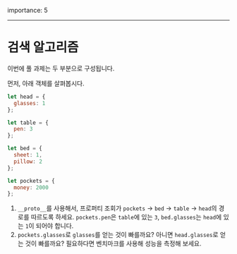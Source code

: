 importance: 5

---

# 검색 알고리즘

이번에 풀 과제는 두 부분으로 구성됩니다.

먼저, 아래 객체를 살펴봅시다.

```js
let head = {
  glasses: 1
};

let table = {
  pen: 3
};

let bed = {
  sheet: 1,
  pillow: 2
};

let pockets = {
  money: 2000
};
```

1. `__proto__`를 사용해서, 프로퍼티 조회가 `pockets` -> `bed` -> `table` -> `head`의 경로를 따르도록 하세요. `pockets.pen`은 `table`에 있는 `3`, `bed.glasses`는 `head`에 있는 `1`이 되어야 합니다.
2. `pockets.glasses`로 `glasses`를 얻는 것이 빠를까요? 아니면 `head.glasses`로 얻는 것이 빠를까요? 필요하다면 벤치마크를 사용해 성능을 측정해 보세요.

